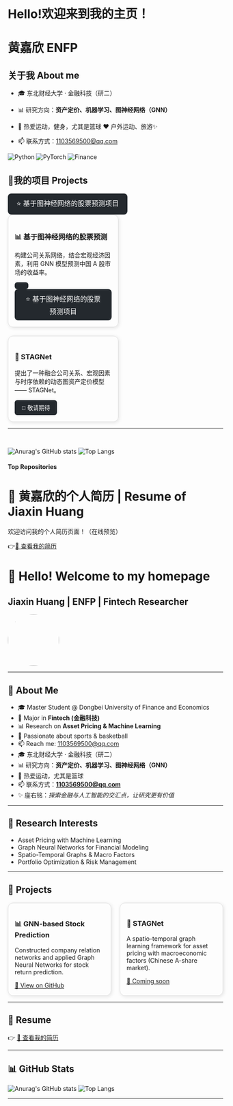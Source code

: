 # Hello!欢迎来到我的主页！ 
# 黄嘉欣  ENFP

## 关于我 About me 

- 🎓 东北财经大学 · 金融科技（研二）
  
- 📊 研究方向：**资产定价、机器学习、图神经网络（GNN）**
  
- 🏀 热爱运动，健身，尤其是篮球   ❤️ 户外运动、旅游✨ 
  
- 📫 联系方式：1103569500@qq.com

![Python](https://img.shields.io/badge/Python-3776AB?logo=python&logoColor=white)
![PyTorch](https://img.shields.io/badge/PyTorch-EE4C2C?logo=pytorch&logoColor=white)
![Finance](https://img.shields.io/badge/Finance-003366?logo=visa&logoColor=white)

## 🚀我的项目 Projects
<a href="https://github.com/jxxx9191/Return-Construction-Graph-Network-and-Prediction" target="_blank">
  <button style="padding:10px 20px; font-size:16px; border-radius:8px; cursor:pointer; background-color:#24292e; color:white; border:none;">
    ⭐ 基于图神经网络的股票预测项目
  </button>
</a>


<div style="display:flex; flex-wrap:wrap; gap:20px;">

  <div style="border:1px solid #ddd; border-radius:12px; padding:15px; width:45%; box-shadow:2px 2px 8px rgba(0,0,0,0.1);">
    <h3>📊 基于图神经网络的股票预测</h3>
    <p>构建公司关系网络，结合宏观经济因素，利用 GNN 模型预测中国 A 股市场的收益率。</p>
    <a href="https://github.com/jxxx9191/Return-Construction-Graph-Network-and-Prediction" target="_blank">
      <button style="padding:8px 16px; border-radius:6px; cursor:pointer; background-color:#24292e; color:white; border:none;"><a href="https://github.com/jxxx9191/Return-Construction-Graph-Network-and-Prediction" target="_blank">
  <button style="padding:10px 20px; font-size:16px; border-radius:8px; cursor:pointer; background-color:#24292e; color:white; border:none;">
    ⭐ 基于图神经网络的股票预测项目
  </button>
</a>
    </a>
  </div>

  <div style="border:1px solid #ddd; border-radius:12px; padding:15px; width:45%; box-shadow:2px 2px 8px rgba(0,0,0,0.1);">
    <h3>📑 STAGNet</h3>
    <p>提出了一种融合公司关系、宏观因素与时序依赖的动态图资产定价模型 —— STAGNet。</p>
    <a href="#" target="_blank">
      <button style="padding:8px 16px; border-radius:6px; cursor:pointer; background-color:#24292e; color:white; border:none;">🔗 敬请期待</button>
    </a>
  </div>

</div>

---

<br />

![Anurag's GitHub stats](https://github-readme-stats.vercel.app/api?username=jxxx9191&show_icons=true&theme=radical)
![Top Langs](https://github-readme-stats.vercel.app/api/top-langs/?username=jxxx9191)


#### Top Repositories

# 💼 黄嘉欣的个人简历 | Resume of Jiaxin Huang

 欢迎访问我的个人简历页面！（在线预览）

👉<a href="/黄嘉欣个人简历.pdf" target="_blank">📄 查看我的简历</a>


# 👋 Hello! Welcome to my homepage  
## Jiaxin Huang | ENFP | Fintech Researcher  

<img src="avatar.jpg" width="120" style="border-radius:50%">

---

## 🌟 About Me
- 🎓 Master Student @ Dongbei University of Finance and Economics  
- 💼 Major in **Fintech (金融科技)**  
- 📊 Research on **Asset Pricing & Machine Learning**  
- 🏀 Passionate about sports & basketball  
- 📫 Reach me: 1103569500@qq.com  
- 🎓 东北财经大学 · 金融科技（研二）  
- 📊 研究方向：**资产定价、机器学习、图神经网络（GNN）**  
- 🏀 热爱运动，尤其是篮球  
- 📫 联系方式：**1103569500@qq.com**  
- ✨ 座右铭：*探索金融与人工智能的交汇点，让研究更有价值* 
---

## 🔬 Research Interests
- Asset Pricing with Machine Learning  
- Graph Neural Networks for Financial Modeling  
- Spatio-Temporal Graphs & Macro Factors  
- Portfolio Optimization & Risk Management  

---

## 🚀 Projects
<div style="display:flex; gap:20px;">
  
  <div style="border:1px solid #ddd; border-radius:12px; padding:15px; width:45%; box-shadow:2px 2px 8px rgba(0,0,0,0.1);">
    <h3>📊 GNN-based Stock Prediction</h3>
    <p>Constructed company relation networks and applied Graph Neural Networks for stock return prediction.</p>
    <a href="https://github.com/jxxx9191/Return-Construction-Graph-Network-and-Prediction" target="_blank">🔗 View on GitHub</a>
  </div>

  <div style="border:1px solid #ddd; border-radius:12px; padding:15px; width:45%; box-shadow:2px 2px 8px rgba(0,0,0,0.1);">
    <h3>📑 STAGNet</h3>
    <p>A spatio-temporal graph learning framework for asset pricing with macroeconomic factors (Chinese A-share market).</p>
    <a href="#">🔗 Coming soon</a>
  </div>

</div>

---

## 📄 Resume
👉 <a href="/黄嘉欣个人简历.pdf" target="_blank">📄 查看我的简历</a>

---

## 📊 GitHub Stats
![Anurag's GitHub stats](https://github-readme-stats.vercel.app/api?username=jxxx9191&show_icons=true&theme=radical)
![Top Langs](https://github-readme-stats.vercel.app/api/top-langs/?username=jxxx9191)

---

